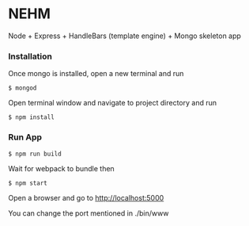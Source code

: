 # NEHM
Node + Express + HandleBars (template engine) + Mongo skeleton app


### Installation
Once mongo is installed, open a new terminal and run 


`$ mongod`

Open  terminal window and navigate to project directory and run

`$ npm install`

### Run App

`$ npm run build`

Wait for webpack to bundle then

`$ npm start`

Open a browser and go to [http://localhost:5000](http://localhost:5000)

You can change the port mentioned in ./bin/www
